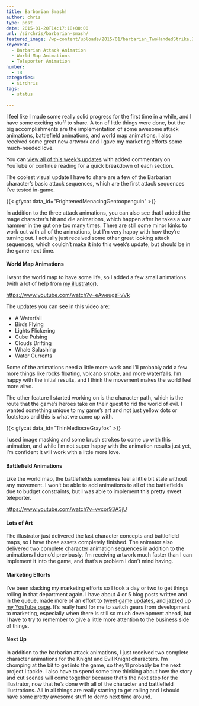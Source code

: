 ```yaml
---
title: Barbarian Smash!
author: chris
type: post
date: 2015-01-20T14:17:18+00:00
url: /sirchris/barbarian-smash/
featured_image: /wp-content/uploads/2015/01/barbarian_TwoHandedStrike.28-3.png
keyevent:
  - Barbarian Attack Animation
  - World Map Animations
  - Teleporter Animation
number:
  - 18
categories:
  - sirchris
tags:
  - status

---
```

I feel like I made some really solid progress for the first time in a while, and I have some exciting stuff to share. A ton of little things were done, but the big accomplishments are the implementation of some awesome attack animations, battlefield animations, and world map animations. I also received some great new artwork and I gave my marketing efforts some much-needed love.

You can [view all of this week&#8217;s updates][1] with added commentary on YouTube or continue reading for a quick breakdown of each section.

<!--more-->


  
The coolest visual update I have to share are a few of the Barbarian character’s basic attack sequences, which are the first attack sequences I’ve tested in-game.

<div class="inlineimg">
  {{< gfycat data_id="FrightenedMenacingGentoopenguin" >}}
</div>

In addition to the three attack animations, you can also see that I added the mage character’s hit and die animations, which happen after he takes a war hammer in the gut one too many times. There are still some minor kinks to work out with all of the animations, but I’m very happy with how they&#8217;re turning out. I actually just received some other great looking attack sequences, which couldn&#8217;t make it into this week&#8217;s update, but should be in the game next time.

#### World Map Animations

I want the world map to have some life, so I added a few small animations (with a lot of help from [my illustrator][2]).

https://www.youtube.com/watch?v=eAweugzFvVk

The updates you can see in this video are:

  * A Waterfall
  * Birds Flying
  * Lights Flickering
  * Cube Pulsing
  * Clouds Drifting
  * Whale Splashing
  * Water Currents

Some of the animations need a little more work and I’ll probably add a few more things like rocks floating, volcano smoke, and more waterfalls. I&#8217;m happy with the initial results, and I think the movement makes the world feel more alive.

The other feature I started working on is the character path, which is the route that the game’s heroes take on their quest to rid the world of evil. I wanted something unique to my game’s art and not just yellow dots or footsteps and this is what we came up with.

<div class="inlineimg">
  {{< gfycat data_id="ThinMediocreGrayfox" >}}
</div>

I used image masking and some brush strokes to come up with this animation, and while I&#8217;m not super happy with the animation results just yet, I&#8217;m confident it will work with a little more love.

#### Battlefield Animations

Like the world map, the battlefields sometimes feel a little bit stale without any movement. I won&#8217;t be able to add animations to all of the battlefields due to budget constraints, but I was able to implement this pretty sweet teleporter.

https://www.youtube.com/watch?v=vvcor93A3jU

#### Lots of Art

The illustrator just delivered the last character concepts and battlefield maps, so I have those assets completely finished. The animator also delivered two complete character animation sequences in addition to the animations I demo’d previously. I’m receiving artwork much faster than I can implement it into the game, and that&#8217;s a problem I don&#8217;t mind having.

#### Marketing Efforts

I’ve been slacking my marketing efforts so I took a day or two to get things rolling in that department again. I have about 4 or 5 blog posts written and in the queue, made more of an effort to [tweet game updates][3], and [jazzed up my YouTube page][4]. It’s really hard for me to switch gears from development to marketing, especially when there is still so much development ahead, but I have to try to remember to give a little more attention to the business side of things.

#### Next Up

In addition to the barbarian attack animations, I just received two complete character animations for the Knight and Evil Knight characters. I’m chomping at the bit to get into the game, so they&#8217;ll probably be the next project I tackle. I also have to spend some time thinking about how the story and cut scenes will come together because that&#8217;s the next step for the illustrator, now that he&#8217;s done with all of the character and battlefield illustrations. All in all things are really starting to get rolling and I should have some pretty awesome stuff to demo next time around.

 [1]: https://www.youtube.com/watch?v=y6cgpwZo6Ck&list=UU9mKr14Czu1VWN6jYAGeqHA
 [2]: http://appylon.weebly.com
 [3]: https://twitter.com/codepaladin
 [4]: https://www.youtube.com/channel/UC9mKr14Czu1VWN6jYAGeqHA